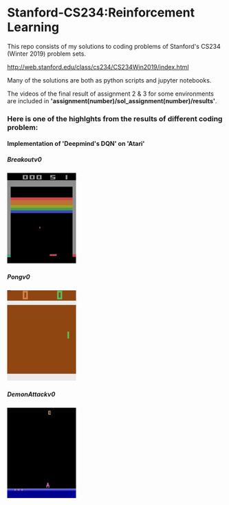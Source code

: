 # Stanford-CS234:Reinforcement Learning
This repo consists of my solutions to coding problems of Stanford's CS234 (Winter 2019) problem sets.

http://web.stanford.edu/class/cs234/CS234Win2019/index.html

Many of the solutions are both as python scripts and jupyter notebooks.

The videos of the final result of assignment 2 & 3 for some environments are included in  **'assignment(number)/sol_assignment(number)/results'**.

### Here is one of the highlghts from the results of different coding problem: 
#### Implementation of 'Deepmind's DQN' on 'Atari'

##### Breakoutv0
![](https://github.com/RUFFY-369/stanford-cs234_psets_sol/blob/master/assignment2/sol_assignment2/results/q5_train_atari_nature(env-%20Breakoutv0)/openaigym.video.9.103.video000000.gif)

##### Pongv0
![](https://github.com/RUFFY-369/stanford-cs234_psets_sol/blob/master/assignment2/sol_assignment2/results/q5_train_atari_nature(env-%20Pongv0)/openaigym.video.9.101.video000000.gif)

##### DemonAttackv0
![](https://github.com/RUFFY-369/stanford-cs234_psets_sol/blob/master/assignment2/sol_assignment2/results/q5_train_atari_nature(env-DemonAttackv0)/openaigym.video.20.105.video000000.gif)
